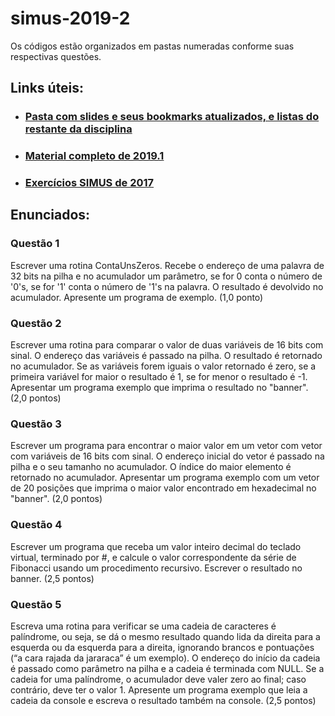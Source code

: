 # simus-2019-2
Os códigos estão organizados em pastas numeradas conforme suas respectivas questões.
## Links úteis:
* ### [Pasta com slides e seus bookmarks atualizados, e listas do restante da disciplina](https://drive.google.com/drive/folders/12un7rCe_YxG_v-BtJ3xsRKmhWVzI8mPv?usp=sharing)
* ### [Material completo de 2019.1](https://drive.google.com/open?id=1NPyAhqXkcdZgFNjW3hHIzO32yfqr0saK)
* ### [Exercícios SIMUS de 2017](https://github.com/grmano/Lista_Arq)
## Enunciados: 
### Questão 1
Escrever uma rotina ContaUnsZeros. Recebe o endereço de uma palavra de 32 bits na pilha e no acumulador um parâmetro, se for 0 conta o número de '0's, se for '1' conta o número de '1's na palavra. O resultado é devolvido no acumulador. Apresente um programa de exemplo. (1,0 ponto)

### Questão 2
Escrever uma rotina para comparar o valor de duas variáveis de 16 bits com sinal. O endereço das variáveis é passado na pilha. O resultado é retornado no acumulador. Se as variáveis forem iguais o valor retornado é zero, se a primeira variável for maior o resultado é 1, se for menor o resultado é -1. Apresentar um programa exemplo que imprima o resultado no "banner". (2,0 pontos)


### Questão 3 
Escrever um programa para encontrar o maior valor em um vetor com vetor com variáveis de 16 bits com sinal. O endereço inicial do vetor é passado na pilha e o seu tamanho no acumulador. O índice do maior elemento é retornado no acumulador. Apresentar um programa exemplo com um vetor de 20 posições que imprima o maior valor encontrado em hexadecimal no "banner". (2,0 pontos)

### Questão 4 
Escrever um programa que receba um valor inteiro decimal do teclado virtual, terminado por #,  e calcule o valor correspondente da série de Fibonacci usando um procedimento recursivo. Escrever o resultado no banner. (2,5 pontos)

### Questão 5
Escreva uma rotina para verificar se uma cadeia de caracteres é palíndrome, ou seja, se dá o mesmo resultado quando lida da direita para a esquerda ou da esquerda para a direita, ignorando brancos e pontuações (“a cara rajada da jararaca” é um exemplo). O endereço do início da cadeia é passado como parâmetro na pilha e a cadeia é terminada com NULL. Se  a cadeia for uma palíndrome, o acumulador deve valer zero ao final; caso contrário, deve ter o valor 1. Apresente um programa exemplo que leia a cadeia da console e escreva o resultado também na console. (2,5 pontos)